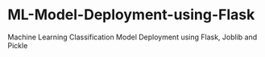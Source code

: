 # ML-Model-Deployment-using-Flask
Machine Learning Classification Model Deployment using Flask, Joblib and Pickle
